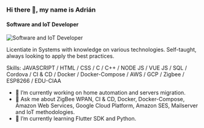### Hi there 👋, my name is Adrián
#### Software and IoT Developer
![Software and IoT Developer](https://www.techarcis.com/wp-content/uploads/2017/03/inner_banner0a-1.jpg)

Licentiate in Systems with knowledge on various technologies. Self-taught, always looking to apply the best practices.

Skills: JAVASCRIPT / HTML / CSS / C / C++ / NODE JS / VUE JS / SQL / Cordova / CI & CD / Docker / Docker-Compose / AWS / GCP / Zigbee / ESP8266 / EDU-CIAA

- 🔭 I’m currently working on home automation and servers migration.
- 💬 Ask me about ZigBee WPAN, CI & CD, Docker, Docker-Compose, Amazon Web Services, Google Cloud Platform, Amazon SES, Mailserver and IoT methodologies.
- 🌱 I’m currently learning Flutter SDK and Python.


<!--
**Adrian-Perez-IoT/Adrian-Perez-IoT** is a ✨ _special_ ✨ repository because its `README.md` (this file) appears on your GitHub profile.

Here are some ideas to get you started:

- 🔭 I’m currently working on ...
- 🌱 I’m currently learning ...
- 👯 I’m looking to collaborate on ...
- 🤔 I’m looking for help with ...
- 💬 Ask me about ...
- 📫 How to reach me: ...
- 😄 Pronouns: ...
- ⚡ Fun fact: ...
-->
